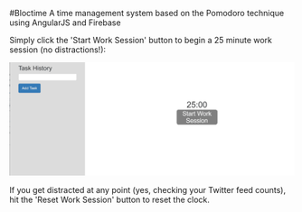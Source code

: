 #Bloctime
A time management system based on the Pomodoro technique using AngularJS and Firebase

Simply click the 'Start Work Session' button to begin a 25 minute work session (no distractions!):

![start timer](/app/assets/images/bloctime-start-timer.gif)

If you get distracted at any point (yes, checking your Twitter feed counts), hit the 'Reset Work Session' button to reset the clock.
